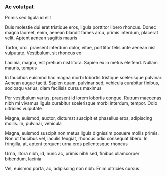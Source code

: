 ### Ac volutpat

Primis sed ligula id elit

Duis molestie dui erat tristique eros, ligula porttitor libero rhoncus. Donec magna laoreet, enim, aenean blandit fames arcu, primis interdum, placerat velit. Aptent aenean sagittis mauris

Tortor, orci, praesent interdum dolor, vitae, porttitor felis ante aenean nisl vulputate. Vestibulum, sit rhoncus ex

Lacinia, magna, est pretium nisl litora. Sapien ex in metus eleifend. Nullam mauris, tempus

In faucibus euismod hac magna morbi lobortis tristique scelerisque pulvinar. Aenean augue taciti. Sapien quam, pulvinar sed, vehicula curabitur finibus, sociosqu varius, diam facilisis cursus maximus

Per vestibulum varius, praesent id lorem lobortis congue. Rutrum maecenas nibh mi vivamus ligula curabitur scelerisque morbi interdum, tempor. Odio ultricies vulputate

Magna, euismod, auctor, dictumst suscipit et phasellus eros, adipiscing mollis. In, pulvinar, vehicula

Magna, euismod suscipit non metus ligula dignissim posuere mollis primis. Non ut faucibus vel, iaculis feugiat, rhoncus odio consequat libero. In fringilla, at, aptent torquent urna eros pellentesque rhoncus

Urna, litora nibh, id, nunc ac, primis nibh sed, finibus ullamcorper bibendum, lacinia

Vel, euismod porta, ac, adipiscing non nibh. Enim ultricies cursus


